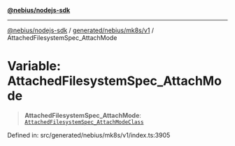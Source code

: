 [**@nebius/nodejs-sdk**](../../../../../README.md)

***

[@nebius/nodejs-sdk](../../../../../README.md) / [generated/nebius/mk8s/v1](../README.md) / AttachedFilesystemSpec\_AttachMode

# Variable: AttachedFilesystemSpec\_AttachMode

> **AttachedFilesystemSpec\_AttachMode**: [`AttachedFilesystemSpec_AttachModeClass`](../type-aliases/AttachedFilesystemSpec_AttachModeClass.md)

Defined in: src/generated/nebius/mk8s/v1/index.ts:3905
